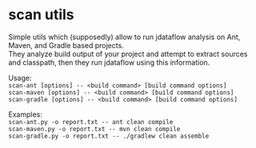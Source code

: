 # scan utils

Simple utils which (supposedly) allow to run jdataflow analysis on Ant, Maven, and Gradle based projects.  
They analyze build output of your project and attempt to extract sources and classpath, then they run jdataflow using this information.

Usage:  
`scan-ant [options] -- <build command> [build command options]`  
`scan-maven [options] -- <build command> [build command options]`  
`scan-gradle [options] -- <build command> [build command options]`  

Examples:  
`scan-ant.py -o report.txt -- ant clean compile`  
`scan-maven.py -o report.txt -- mvn clean compile`  
`scan-gradle.py -o report.txt -- ./gradlew clean assemble`  
